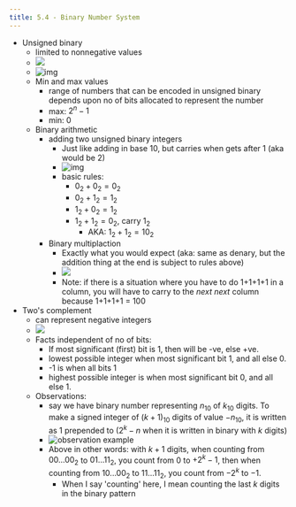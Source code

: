 ```yaml
---
title: 5.4 - Binary Number System
---
```


- Unsigned binary
  - limited to nonnegative values
  - ![](https://i.gyazo.com/b72bb2a97f35e603423c438f31f442d3.png)
  - ![img](https://i.gyazo.com/072209e64c37a7a6e39d824c314afe69.png)
  - Min and max values
    - range of numbers that can be encoded in unsigned binary depends upon no of bits allocated to represent the number
    - max: $2^n - 1$
    - min: 0
  - Binary arithmetic
    - adding two unsigned binary integers
      - Just like adding in base 10, but carries when gets after 1 (aka would be 2)
      - ![img](https://i.gyazo.com/5f1a6192dc23aa8799c7a35fb2935138.png)
      - basic rules:
        - $0_2 + 0_2 = 0_2$
        - $0_2 + 1_2 = 1_2$
        - $1_2 + 0_2 = 1_2$
        - $1_2 + 1_2 = 0_2$, carry $1_2$
          - AKA: $1_2 + 1_2 = 10_2$
    - Binary multiplaction
      - Exactly what you would expect (aka: same as denary, but the addition thing at the end is subject to rules above)
      - ![](https://i.gyazo.com/634bbcd9c64d7c8c8fcec185c839a3f4.png)
      - Note: if there is a situation where you have to do 1+1+1+1 in a column, you will have to carry to the _next next_ column because 1+1+1+1 = 100
- Two's complement
  - can represent negative integers
  - ![](https://i.gyazo.com/b2a9ad948bb29512fcbaa6d0e99e5e30.png)
  - Facts independent of no of bits:
    - If most significant (first) bit is 1, then will be -ve, else +ve.
    - lowest possible integer when most significant bit 1, and all else 0.
    - -1 is when all bits 1
    - highest possible integer is when most significant bit 0, and all else 1.
  - Observations:
    - say we have binary number representing $n_{10}$ of $k_{10}$ digits. To make a signed integer of $(k+1)_{10}$ digits of value $-n_{10}$, it is written as 1 prepended to ($2^k-n$ when it is written in binary with $k$ digits)
    - ![observation example](https://i.gyazo.com/987937ddb721ba8d33c32f0d3e673adc.png)
    - Above in other words: with $k+1$ digits, when counting from $00...00_2$ to $01...11_2$, you count from 0 to $+2^k -1$, then when counting from $10...00_2$ to $11...11_2$, you count from $-2^k$ to $-1$.
      - When I say 'counting' here, I mean counting the last $k$ digits in the binary pattern

